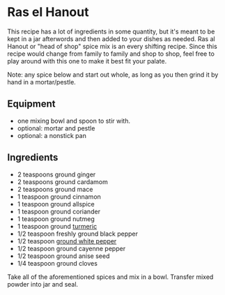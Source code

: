 # Ras el Hanout
This recipe has a lot of ingredients in some quantity, but it's meant to be kept in a jar afterwords and then added to your dishes as needed. 
Ras al Hanout or "head of shop" spice mix is an every shifting recipe. Since this recipe would change from family to family and shop to shop, feel free to play around with this one to make it best fit your palate. 

Note: any spice below and start out whole, as long as you then grind it by hand in a mortar/pestle. 


## Equipment
- one mixing bowl and spoon to stir with. 
- optional: mortar and pestle
- optional: a nonstick pan

## Ingredients 
-   2 teaspoons ground ginger
-   2 teaspoons ground cardamom
-   2 teaspoons ground mace
-   1 teaspoon ground cinnamon
-   1 teaspoon ground allspice
-   1 teaspoon ground coriander
-   1 teaspoon ground nutmeg
-   1 teaspoon ground [turmeric](https://www.thespruceeats.com/what-is-turmeric-3217071)
-   1/2 teaspoon freshly ground black pepper
-   1/2 teaspoon [ground white pepper](https://www.thespruceeats.com/about-white-pepper-694250)
-   1/2 teaspoon ground cayenne pepper
-   1/2 teaspoon ground anise seed
-   1/4 teaspoon ground cloves


Take all of the aforementioned spices and mix in a bowl. Transfer mixed powder into jar and seal. 